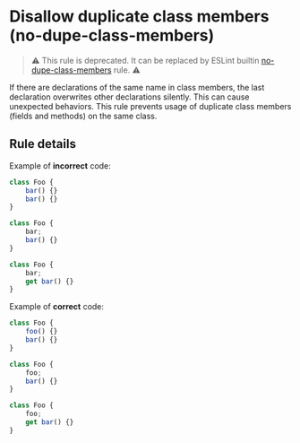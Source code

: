 # Disallow duplicate class members (no-dupe-class-members)

> ⚠️ This rule is deprecated. It can be replaced by ESLint builtin [no-dupe-class-members](https://eslint.org/docs/rules/no-dupe-class-members) rule. ⚠️

If there are declarations of the same name in class members, the last declaration overwrites other declarations silently. This can cause unexpected behaviors. This rule prevents usage of duplicate class members (fields and methods) on the same class.

## Rule details

Example of **incorrect** code:

```js
class Foo {
    bar() {}
    bar() {}
}

class Foo {
    bar;
    bar() {}
}

class Foo {
    bar;
    get bar() {}
}
```

Example of **correct** code:

```js
class Foo {
    foo() {}
    bar() {}
}

class Foo {
    foo;
    bar() {}
}

class Foo {
    foo;
    get bar() {}
}
```

